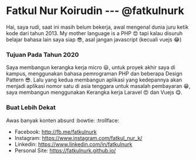 # Fatkul Nur Koirudin --- @fatkulnurk

Hai, saya rudi, saat ini masih belum bekerja, awal mengenal dunia juru ketik kode dari tahun 2013. My mother language is a PHP 😍 tapi kalau disuruh belajar bahasa lain saya siap :sunglasses:, asal jangan javascript (kecuali vuejs :joy:)

### Tujuan Pada Tahun 2020
Saya membangun kerangka kerja micro 😃, untuk proyek akhir saya di kampus, menggunakan bahasa pemrograman PHP dan beberapa Design Pattern 😎. Lalu yang kedua membangun aplikasi yang kedepannya akan menjadi aplikasi nomor satu di asia tenggara untuk masalah pembayaran 😁, saya membangun menggunakan Kerangka kerja Laravel 😍 dan Vuejs 😋.

### Buat Lebih Dekat
Awas banyak konten absurd :bowtie:	:trollface:	
- Facebook: <http://fb.me/fatkulnurk>
- Instagram: <https://www.instagram.com/fatkul_nur_k/>
- Linkedin: <https://www.linkedin.com/in/fatkulnurk>
- Personal Site: <https://fatkulnurk.github.io/>
